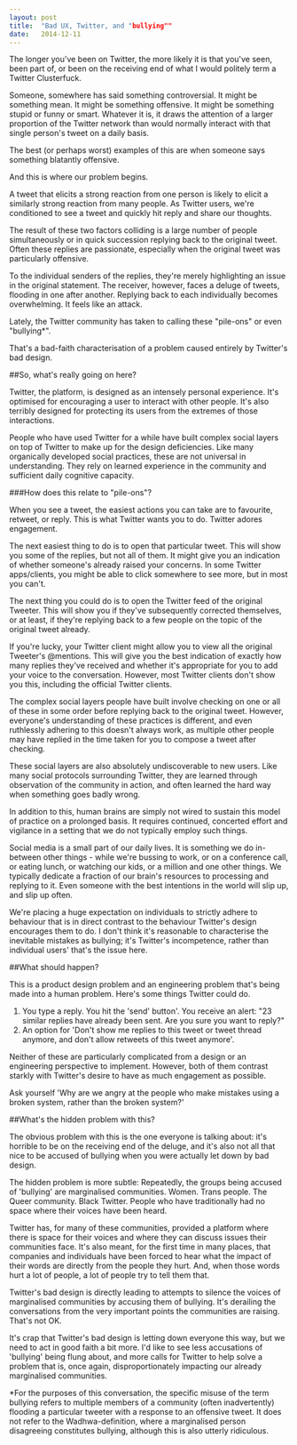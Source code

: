 ```yaml
---
layout: post
title:  "Bad UX, Twitter, and "bullying""
date:   2014-12-11
---
```


<p class="intro"><span class="dropcap">T</span>he longer you've been on Twitter, the more likely it is that you've seen, been part of, or been on the receiving end of what I would politely term a Twitter Clusterfuck.</p>

Someone, somewhere has said something controversial. It might be something mean. It might be something offensive. It might be something stupid or funny or smart. Whatever it is, it draws the attention of a larger proportion of the Twitter network than would normally interact with that single person's tweet on a daily basis. 

The best (or perhaps worst) examples of this are when someone says something blatantly offensive.

And this is where our problem begins.

A tweet that elicits a strong reaction from one person is likely to elicit a similarly strong reaction from many people. As Twitter users, we're conditioned to see a tweet and quickly hit reply and share our thoughts. 

The result of these two factors colliding is a large number of people simultaneously or in quick succession replying back to the original tweet. Often these replies are passionate, especially when the original tweet was particularly offensive.

To the individual senders of the replies, they're merely highlighting an issue in the original statement. The receiver, however, faces a deluge of tweets, flooding in one after another. Replying back to each individually becomes overwhelming. It feels like an attack.

Lately, the Twitter community has taken to calling these "pile-ons" or even "bullying*".

That's a bad-faith characterisation of a problem caused entirely by Twitter's bad design.

##So, what's really going on here?

Twitter, the platform, is designed as an intensely personal experience. It's optimised for encouraging a user to interact with other people. It's also terribly designed for protecting its users from the extremes of those interactions.

People who have used Twitter for a while have built complex social layers on top of Twitter to make up for the design deficiencies. Like many organically developed social practices, these are not universal in understanding. They rely on learned experience in the community and sufficient daily cognitive capacity.

###How does this relate to "pile-ons"?

When you see a tweet, the easiest actions you can take are to favourite, retweet, or reply. This is what Twitter wants you to do. Twitter adores engagement.

The next easiest thing to do is to open that particular tweet. This will show you some of the replies, but not all of them. It might give you an indication of whether someone's already raised your concerns. In some Twitter apps/clients, you might be able to click somewhere to see more, but in most you can't.

The next thing you could do is to open the Twitter feed of the original Tweeter. This will show you if they've subsequently corrected themselves, or at least, if they're replying back to a few people on the topic of the original tweet already.

If you're lucky, your Twitter client might allow you to view all the original Tweeter's @mentions. This will give you the best indication of exactly how many replies they've received and whether it's appropriate for you to add your voice to the conversation. However, most Twitter clients don't show you this, including the official Twitter clients.

The complex social layers people have built involve checking on one or all of these in some order before replying back to the original tweet. However, everyone's understanding of these practices is different, and even ruthlessly adhering to this doesn't always work, as multiple other people may have replied in the time taken for you to compose a tweet after checking.

These social layers are also absolutely undiscoverable to new users. Like many social protocols surrounding Twitter, they are learned through observation of the community in action, and often learned the hard way when something goes badly wrong.

In addition to this, human brains are simply not wired to sustain this model of practice on a prolonged basis. It requires continued, concerted effort and vigilance in a setting that we do not typically employ such things.

Social media is a small part of our daily lives. It is something we do in-between other things - while we're bussing to work, or on a conference call, or eating lunch, or watching our kids, or a million and one other things. We typically dedicate a fraction of our brain's resources to processing and replying to it. Even someone with the best intentions in the world will slip up, and slip up often.

We're placing a huge expectation on individuals to strictly adhere to behaviour that is in direct contrast to the behaviour Twitter's design encourages them to do. I don't think it's reasonable to characterise the inevitable mistakes as bullying; it's Twitter's incompetence, rather than individual users' that's the issue here.

##What should happen?

This is a product design problem and an engineering problem that's being made into a human problem. Here's some things Twitter could do.

1. You type a reply. You hit the 'send' button'. You receive an alert: "23 similar replies have already been sent. Are you sure you want to reply?"
2. An option for 'Don't show me replies to this tweet or tweet thread anymore, and don't allow retweets of this tweet anymore'.

Neither of these are particularly complicated from a design or an engineering perspective to implement. However, both of them contrast starkly with Twitter's desire to have as much engagement as possible.

Ask yourself 'Why are we angry at the people who make mistakes using a broken system, rather than the broken system?'

##What's the hidden problem with this?

The obvious problem with this is the one everyone is talking about: it's horrible to be on the receiving end of the deluge, and it's also not all that nice to be accused of bullying when you were actually let down by bad design.

The hidden problem is more subtle: Repeatedly, the groups being accused of 'bullying' are marginalised communities. Women. Trans people. The Queer community. Black Twitter. People who have traditionally had no space where their voices have been heard. 

Twitter has, for many of these communities, provided a platform where there is space for their voices and where they can discuss issues their communities face. It's also meant, for the first time in many places, that companies and individuals have been forced to hear what the impact of their words are directly from the people they hurt. And, when those words hurt a lot of people, a lot of people try to tell them that.

Twitter's bad design is directly leading to attempts to silence the voices of marginalised communities by accusing them of bullying. It's derailing the conversations from the very important points the communities are raising. That's not OK.

It's crap that Twitter's bad design is letting down everyone this way, but we need to act in good faith a bit more. I'd like to see less accusations of 'bullying' being flung about, and more calls for Twitter to help solve a problem that is, once again, disproportionately impacting our already marginalised communities.


\*For the purposes of this conversation, the specific misuse of the term bullying refers to multiple members of a community (often inadvertently) flooding a particular tweeter with a response to an offensive tweet. It does not refer to the Wadhwa-definition, where a marginalised person disagreeing constitutes bullying, although this is also utterly ridiculous.